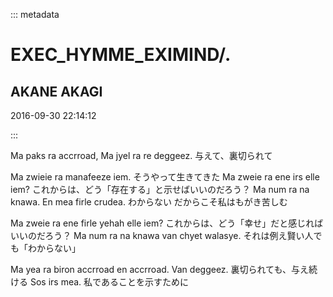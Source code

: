 ::: metadata

# EXEC_HYMME_EXIMIND/.

## AKANE AKAGI

2016-09-30 22:14:12

:::

Ma paks ra accrroad, Ma jyel ra re deggeez.
与えて、裏切られて

Ma zwieie ra manafeeze iem.
そうやって生きてきた
Ma zweie ra ene irs elle iem?
これからは、どう「存在する」と示せばいいのだろう？
Ma num ra na knawa. En mea firle crudea.
わからない だからこそ私はもがき苦しむ

Ma zweie ra ene firle yehah elle iem?
これからは、どう「幸せ」だと感じればいいのだろう？
Ma num ra na knawa van chyet walasye.
それは例え賢い人でも「わからない」

Ma yea ra biron accrroad en accrroad. Van deggeez.
裏切られても、与え続ける
Sos irs mea.
私であることを示すために
